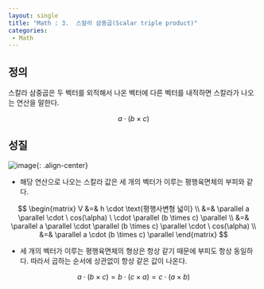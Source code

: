 ```yaml
---
layout: single
title: "Math : 3.  스칼라 삼중곱(Scalar triple product)"
categories:
 - Math
---
```


## 정의

스칼라 삼중곱은 두 벡터를 외적해서 나온 벡터에 다른 벡터를 내적하면 스칼라가 나오는 연산을 말한다.

$$
a \cdot (b \times c)
$$

## 성질

![image](https://user-images.githubusercontent.com/38006679/157789466-88f222f5-f860-4699-9d57-a68e70cd7cfb.png){: .align-center}


- 해당 연산으로 나오는 스칼라 값은 세 개의 벡터가 이루는 평행육면체의 부피와 같다.

$$
\begin{matrix} V &=& h \cdot \text{평행사변형 넓이} \\ &=& \parallel a \parallel \cdot \ cos(\alpha) \ \cdot \parallel (b \times c) \parallel \\ &=& \parallel a \parallel \cdot \parallel (b \times c) \parallel \cdot \ cos(\alpha) \\ &=& \parallel a \cdot (b \times c) \parallel \end{matrix}
$$

- 세 개의 벡터가 이루는 평행육면체의 형상은 항상 같기 때문에 부피도 항상 동일하다. 따라서 곱하는 순서에 상관없이 항상 같은 값이 나온다.

$$
a \cdot (b \times c) = b \cdot (c \times a) = c \cdot (a \times b)
$$